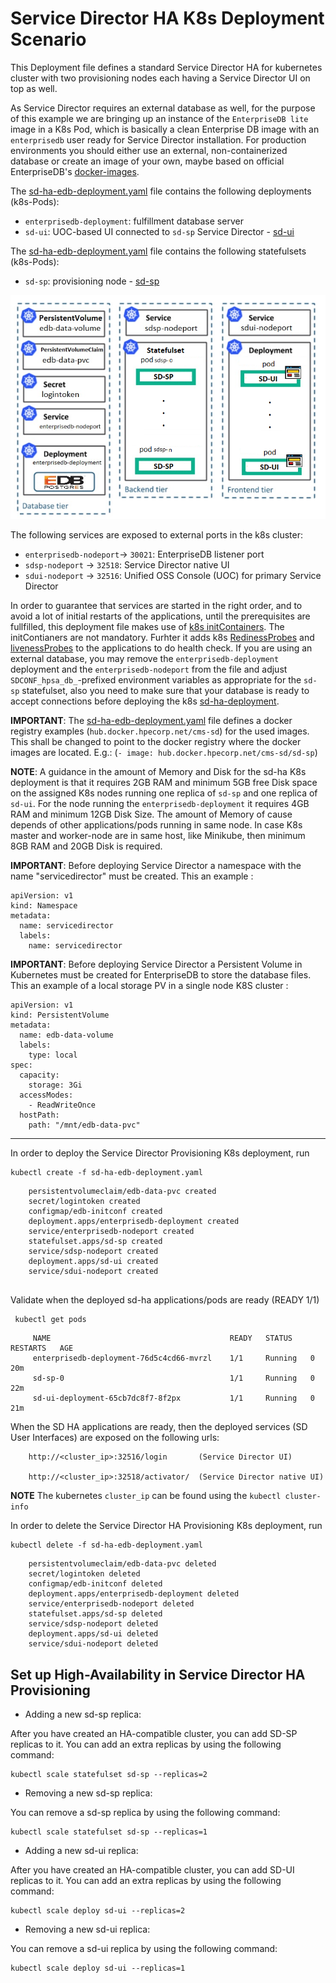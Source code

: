 # Service Director HA K8s Deployment Scenario

This Deployment file defines a standard Service Director HA for kubernetes cluster with two provisioning nodes each having a Service Director UI on top as well.

As Service Director requires an external database as well, for the purpose of this example we are bringing up an instance of the `EnterpriseDB lite` image in a K8s Pod, which is basically a clean Enterprise DB image with an `enterprisedb` user ready for Service Director installation.  For production environments you should either use an external, non-containerized database or create an image of your own, maybe based on official EnterpriseDB's [docker-images](https://containers.enterprisedb.com).

The [sd-ha-edb-deployment.yaml](sd-ha-edb-deployment.yaml) file contains the following deployments (k8s-Pods):

- `enterprisedb-deployment`: fulfillment database server 
- `sd-ui`: UOC-based UI connected to `sd-sp` Service Director - [sd-ui](/docker/images/sd-ui)



The [sd-ha-edb-deployment.yaml](sd-ha-edb-deployment.yaml) file contains the following statefulsets (k8s-Pods):

- `sd-sp`:  provisioning node - [sd-sp](/docker/images/sd-sp)


![SD-HA](SD-HA.png)

The following services are exposed to external ports in the k8s cluster:
- `enterprisedb-nodeport`-> `30021`: EnterpriseDB listener port
- `sdsp-nodeport`     -> `32518`: Service Director native UI 
- `sdui-nodeport`     -> `32516`: Unified OSS Console (UOC) for primary Service Director


In order to guarantee that services are started in the right order, and to avoid a lot of initial restarts of the applications, until the prerequisites are fullfilled, this deployment file makes use of [k8s initContainers](https://kubernetes.io/docs/concepts/workloads/pods/init-containers/).
The initContianers are not mandatory. 
Furhter it adds k8s [RedinessProbes](https://kubernetes.io/docs/tasks/configure-pod-container/configure-liveness-readiness-probes/) and [livenessProbes](https://kubernetes.io/docs/tasks/configure-pod-container/configure-liveness-readiness-probes/) to the applications to do health check. If you are using an external database, you may remove the `enterprisedb-deployment` deployment and the `enterprisedb-nodeport` from the file and adjust `SDCONF_hpsa_db_`-prefixed environment variables as appropriate for the `sd-sp` statefulset, also you need to make sure that your database is ready to accept connections before deploying the k8s [sd-ha-deployment](sd-ha-edb-deployment.yaml).


**IMPORTANT**: The [sd-ha-edb-deployment.yaml](sd-ha-edb-deployment.yaml) file defines a docker registry examples (`hub.docker.hpecorp.net/cms-sd`) for the used images. This shall be changed to point to the docker registry where the docker images are located. E.g.: (`- image: hub.docker.hpecorp.net/cms-sd/sd-sp`)

**NOTE**: A guidance in the amount of Memory and Disk for the sd-ha K8s deployment is that it requires 2GB RAM and minimum 5GB free Disk space on the assigned K8s nodes running one replica of `sd-sp` and one replica of `sd-ui`. For the node running the `enterprisedb-deployment` it requires 4GB RAM and minimum 12GB Disk Size. The amount of Memory of cause depends of other applications/pods running in same node. In case K8s master and worker-node are in same host, like Minikube, then minimum 8GB RAM and 20GB Disk is required.

**IMPORTANT**: Before deploying Service Director a namespace with the name "servicedirector" must be created. This an example :

    apiVersion: v1
    kind: Namespace
    metadata:
      name: servicedirector
      labels:
        name: servicedirector

**IMPORTANT**: Before deploying Service Director a Persistent Volume in Kubernetes must be created for EnterpriseDB to store the database files. This an example of a local storage PV in a single node K8S cluster :


    apiVersion: v1
    kind: PersistentVolume
    metadata:
      name: edb-data-volume
      labels:
        type: local
    spec:
      capacity:
        storage: 3Gi
      accessModes:
        - ReadWriteOnce
      hostPath:
        path: "/mnt/edb-data-pvc"

---

In order to deploy the Service Director Provisioning K8s deployment, run

    kubectl create -f sd-ha-edb-deployment.yaml

```
    persistentvolumeclaim/edb-data-pvc created
    secret/logintoken created
    configmap/edb-initconf created
    deployment.apps/enterprisedb-deployment created
    service/enterprisedb-nodeport created
    statefulset.apps/sd-sp created
    service/sdsp-nodeport created
    deployment.apps/sd-ui created
    service/sdui-nodeport created
    
```

Validate when the deployed sd-ha applications/pods are ready (READY 1/1)

     kubectl get pods

```
     NAME                                        READY   STATUS    RESTARTS   AGE
     enterprisedb-deployment-76d5c4cd66-mvrzl    1/1     Running   0          20m
     sd-sp-0                                     1/1     Running   0          22m
     sd-ui-deployment-65cb7dc8f7-8f2px           1/1     Running   0          21m

```

When the SD HA applications are ready, then the deployed services (SD User Interfaces) are exposed on the following urls:


      	http://<cluster_ip>:32516/login       (Service Director UI)
      
      	http://<cluster_ip>:32518/activator/  (Service Director native UI)



**NOTE** The kubernetes `cluster_ip` can be found using the `kubectl cluster-info`


In order to delete the Service Director HA Provisioning K8s deployment, run

    kubectl delete -f sd-ha-edb-deployment.yaml

```
    persistentvolumeclaim/edb-data-pvc deleted
    secret/logintoken deleted
    configmap/edb-initconf deleted
    deployment.apps/enterprisedb-deployment deleted
    service/enterprisedb-nodeport deleted
    statefulset.apps/sd-sp deleted
    service/sdsp-nodeport deleted
    deployment.apps/sd-ui deleted
    service/sdui-nodeport deleted
```


## Set up High-Availability in Service Director HA Provisioning 

- Adding a new sd-sp replica:

After you have created an HA-compatible cluster, you can add SD-SP replicas to it. You can add an extra replicas by using the following command:

    kubectl scale statefulset sd-sp --replicas=2

- Removing a new sd-sp replica:

You can remove a sd-sp replica by using the following command:

    kubectl scale statefulset sd-sp --replicas=1    
    
- Adding a new sd-ui replica:

After you have created an HA-compatible cluster, you can add SD-UI replicas to it. You can add an extra replicas by using the following command:

    kubectl scale deploy sd-ui --replicas=2

- Removing a new sd-ui replica:

You can remove a sd-ui replica by using the following command:

    kubectl scale deploy sd-ui --replicas=1       